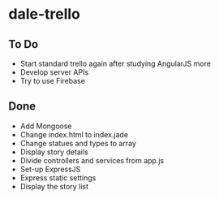 # dale-trello

## To Do
- Start standard trello again after studying AngularJS more
- Develop server APIs
- Try to use Firebase

## Done
- Add Mongoose
- Change index.html to index.jade
- Change statues and types to array
- Display story details
- Divide controllers and services from app.js
- Set-up ExpressJS
- Express static settings
- Display the story list